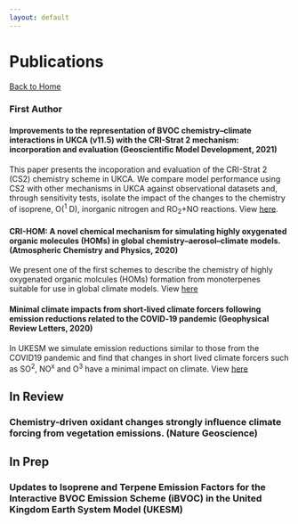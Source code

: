 ```yaml
---
layout: default
---
```


# Publications

[Back to Home](./)

### First Author

#### Improvements to the representation of BVOC chemistry–climate interactions in UKCA (v11.5) with the CRI-Strat 2 mechanism: incorporation and evaluation (Geoscientific Model Development, 2021)

This paper presents the incoporation and evaluation of the CRI-Strat 2 (CS2) chemistry scheme in UKCA. We compare model performance using CS2 with other mechanisms in UKCA against observational datasets and, through sensitivity tests, isolate the impact of the changes to the chemistry of isoprene, O(<sup>1</sup> D), inorganic nitrogen and RO<sub>2</sub>+NO reactions. View [here](https://gmd.copernicus.org/articles/14/5239/2021/).


#### CRI-HOM: A novel chemical mechanism for simulating highly oxygenated organic molecules (HOMs) in global chemistry–aerosol–climate models. (Atmospheric Chemistry and Physics, 2020)

We present one of the first schemes to describe the chemistry of highly oxygenated organic molcules (HOMs) formation from monoterpenes suitable for use in global climate models. View [here](https://acp.copernicus.org/articles/20/10889/2020)

#### Minimal climate impacts from short‐lived climate forcers following emission reductions related to the COVID‐19 pandemic (Geophysical Review Letters, 2020)

In UKESM we simulate emission reductions similar to those from the COVID19 pandemic and find that changes in short lived climate forcers such as SO<sup>2</sup>, NO<sup>x</sup> and O<sup>3</sup> have a minimal impact on climate. View [here](https://agupubs.onlinelibrary.wiley.com/doi/epdf/10.1029/2020GL090326)

## In Review
### Chemistry-driven oxidant changes strongly influence climate forcing from vegetation emissions. (Nature Geoscience)

## In Prep
### Updates to Isoprene and Terpene Emission Factors for the Interactive BVOC Emission Scheme (iBVOC) in the United Kingdom Earth System Model (UKESM)
